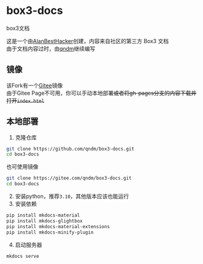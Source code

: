 # box3-docs
box3文档

这是一个由[AlanBestHacker](https://github.com/genius-alray)创建，内容来自社区的第三方 Box3 文档  
由于文档内容过时，由[qndm](https://github.com/qndm)继续编写

## 镜像
该Fork有一个[Gitee](https://gitee.com/qndm/box3-docs)镜像  
由于Gitee Page不可用，你可以手动本地部署~~或者将gh-pages分支的内容下载并打开`index.html`~~

## 本地部署
1. 克隆仓库
```bash
git clone https://github.com/qndm/box3-docs.git
cd box3-docs
```
也可使用镜像
```bash
git clone https://gitee.com/qndm/box3-docs.git
cd box3-docs
```
2. 安装python，推荐`3.10`，其他版本应该也能运行
3. 安装依赖
```bash
pip install mkdocs-material
pip install mkdocs-glightbox
pip install mkdocs-material-extensions
pip install mkdocs-minify-plugin
```
4. 启动服务器
```bash
mkdocs serve
```
